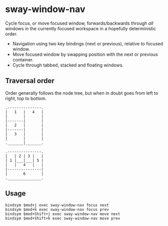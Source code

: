 # sway-window-nav
Cycle focus, or move focused window, forwards/backwards through _all_ windows in
the currently focused workspace in a hopefully deterministic order.

- Navigation using two key bindings (next or previous), relative to focused window.
- Move focused window by swapping position with the next or previous container.
- Cycle through tabbed, stacked and floating windows.

## Traversal order
Order generally follows the node tree, but when in doubt goes from left to
right, top to bottom.

```
.---------------.
|   1   |   4   |
|       |       |
|-------|       |
|   2   |       |
|-------|       |
|   3   |       |
|       |       |
._______|_______.
```

```
.---------------.
|   | 2 | 3 |   |
| 1 |___|___| 5 |
|   |   4   |   |
|---------------|
|       6       |
._______________.
```

## Usage
```
bindsym $mod+j exec sway-window-nav focus next
bindsym $mod+k exec sway-window-nav focus prev
bindsym $mod+Shift+j exec sway-window-nav move next
bindsym $mod+Shift+k exec sway-window-nav move prev
```
